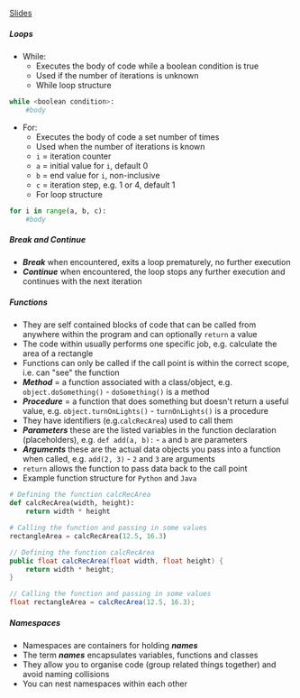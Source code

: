 [Slides](https://ele.exeter.ac.uk/pluginfile.php/5248944/mod_resource/content/3/Week3_L1.pdf)


##### Loops
 - While:
	 - Executes the body of code while a boolean condition is true
	 - Used if the number of iterations is unknown
	 - While loop structure
```python
while <boolean condition>:
	#body
```
 - For:
	 - Executes the body of code a set number of times
	 - Used when the number of iterations is known
	 - `i` = iteration counter
	 - `a` = initial value for `i`, default 0
	 - `b` = end value for `i`, non-inclusive
	 - `c` = iteration step, e.g. 1 or 4, default 1
	 - For loop structure
```python
for i in range(a, b, c):
	#body
```


##### Break and Continue
 - ***Break*** when encountered, exits a loop prematurely, no further execution
 - ***Continue*** when encountered, the loop stops any further execution and continues with the next iteration


##### Functions
 - They are self contained blocks of code that can be called from anywhere within the program and can optionally `return` a value
 - The code within usually performs one specific job, e.g. calculate the area of a rectangle
 - Functions can only be called if the call point is within the correct scope, i.e. can "see" the function
 - ***Method*** = a function associated with a class/object, e.g. `object.doSomething()` - `doSomething()` is a method
 - ***Procedure*** = a function that does something but doesn't return a useful value, e.g. `object.turnOnLights()` - `turnOnLights()` is a procedure
 - They have identifiers (e.g.`calcRecArea`) used to call them
 - ***Parameters*** these are the listed variables in the function declaration (placeholders), e.g. `def add(a, b):` - `a` and `b` are parameters
 - ***Arguments*** these are the actual data objects you pass into a function when called, e.g. `add(2, 3)` - `2` and `3` are arguments
 - `return` allows the function to pass data back to the call point
 - Example function structure for `Python` and `Java`
```python
# Defining the function calcRecArea
def calcRecArea(width, height):
	return width * height

# Calling the function and passing in some values
rectangleArea = calcRecArea(12.5, 16.3)
```

```java
// Defining the function calcRecArea
public float calcRecArea(float width, float height) {
	return width * height;
}

// Calling the function and passing in some values
float rectangleArea = calcRecArea(12.5, 16.3);
```


##### Namespaces
 - Namespaces are containers for holding ***names***
 - The term ***names*** encapsulates variables, functions and classes
 - They allow you to organise code (group related things together) and avoid naming collisions
 - You can nest namespaces within each other





